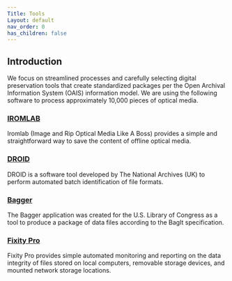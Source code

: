 ```yaml
---
Title: Tools
Layout: default
nav_order: 0
has_children: false
---
```

## Introduction
We focus on streamlined processes and carefully selecting digital preservation tools that create standardized packages per the Open Archival Information System (OAIS) information model. We are using the following software to process approximately 10,000 pieces of optical media. 

### [IROMLAB](https://github.com/KBNLresearch/iromlab)
Iromlab (Image and Rip Optical Media Like A Boss) provides a simple and straightforward way to save the content of offline optical media. 

### [DROID](https://www.nationalarchives.gov.uk/information-management/manage-information/preserving-digital-records/droid/)
DROID is a software tool developed by The National Archives (UK) to perform automated batch identification of file formats.

### [Bagger](https://github.com/LibraryOfCongress/bagger)
The Bagger application was created for the U.S. Library of Congress as a tool to produce a package of data files according to the BagIt specification.

### [Fixity Pro](https://www.fixitypro.com/)
Fixity Pro provides simple automated monitoring and reporting on the data integrity of files stored on local computers, removable storage devices, and mounted network storage locations. 
